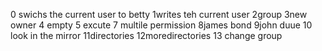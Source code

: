 0 swichs the current user to betty 
1writes teh current user
2group
3new owner
4 empty 
5 excute
7 multile permission
8james bond
9john duue
10 look in the mirror
11directories
12moredirectories
13 change group

